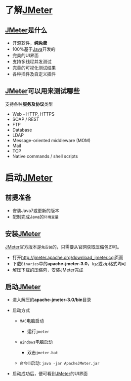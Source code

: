 # 了解[JMeter](http://jmeter.apache.org/)

## [JMeter](http://jmeter.apache.org/)是什么

- 开源软件，**纯免费**
- 100%基于[Java](http://www.java.com/)开发的
- 完美的UI界面
- 支持多线程并发测试
- 完善的可视化测试结果
- 各种插件及自定义插件

## [JMeter](http://jmeter.apache.org/)可以用来测试哪些

支持各种**服务及协议**类型

- Web - HTTP, HTTPS
- SOAP / REST
- FTP
- Database
- LDAP
- Message-oriented middleware (MOM)
- Mail
- TCP
- Native commands / shell scripts

# 启动[JMeter](http://jmeter.apache.org/)

## 前提准备

- 安装Java7或更新的版本
- 配制完成Java的`环境变量`

## 安装[JMeter](http://jmeter.apache.org/)

[JMeter](http://jmeter.apache.org/)官方版本是`免安装`的，只需要从官网获取压缩包即可。

- 打开<http://jmeter.apache.org/download_jmeter.cgi>页面
- 下载`Binaries`中的**apache-jmeter-3.0**，tgz或zip格式均可
- 解压下载的压缩包，安装JMeter完成

## 启动[JMeter](http://jmeter.apache.org/)

- 进入解压的**apache-jmeter-3.0/bin**目录
- 启动方式

  - `MAC`电脑启动

    - 运行`jmeter`

  - `Windows`电脑启动

    - 双击`jmeter.bat`

  - `命令行`启动: `java -jar ApacheJMeter.jar`

- 启动成功后，便可看到[JMeter](http://jmeter.apache.org/)的UI界面
